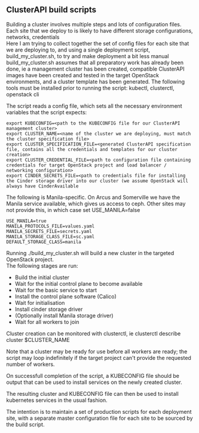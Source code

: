 ## ClusterAPI build scripts  

Building a cluster involves multiple steps and lots of configuration files.  
Each site that we deploy to is likely to have different storage configurations, networks, credentials  
Here I am trying to collect together the set of config files for each site that we are deploying to, and using a single deployment script, build_my_cluster.sh, to try and make deployment a bit less manual    
build_my_cluster.sh assumes that all preparatory work has already been done, ie a management cluster has been created, compatible ClusterAPI images have been created and tested in the target OpenStack environments, and a cluster template has been generated.
The following tools must be installed prior to running the script: kubectl, clusterctl, openstack cli

The script reads a config file, which sets all the necessary environment variables that the script expects:

```
export KUBECONFIG=<path to the KUBECONFIG file for our ClusterAPI management cluster>
export CLUSTER_NAME=<name of the cluster we are deploying, must match the cluster specification file>
export CLUSTER_SPECIFICATION_FILE=<generated ClusterAPI specification file, contains all the credentials and templates for our cluster creation>
export CLUSTER_CREDENTIAL_FILE=<path to configuration file containing credentials for target OpenStack project and load balancer / networking configuration>
export CINDER_SECRETS_FILE=<path to credentials file for installing the Cinder storage driver into our cluster (we assume OpenStack will always have CinderAvailable  
```
The following is Manila-specific. On Arcus and Somerville we have the Manila service available, which gives us access to ceph. Other sites may not provide this, in which case set USE_MANILA=false
```
USE_MANILA=true
MANILA_PROTOCOLS_FILE=values.yaml
MANILA_SECRETS_FILE=secrets.yaml
MANILA_STORAGE_CLASS_FILE=sc.yaml
DEFAULT_STORAGE_CLASS=manila
```
Running ./build_my_cluster.sh will build a new cluster in the targeted OpenStack project.  
The following stages are run:
* Build the initial cluster
* Wait for the initial control plane to become available
* Wait for the basic service to start
* Install the control plane software (Calico)
* Wait for initialisation
* Install cinder storage driver
* (Optionally install Manila storage driver)
* Wait for all workers to join

Cluster creation can be monitored with clusterctl, ie clusterctl describe cluster $CLUSTER_NAME

Note that a cluster may be ready for use before all workers are ready; the script may loop indefinitely if the target project can't provide the requested number of workers.

On successfull completion of the script, a KUBECONFIG file should be output that can be used to install services on the newly created cluster.

The resulting cluster and KUBECONFIG file can then be used to install kubernetes services in the usual fashion.
  
The intention is to maintain a set of production scripts for each deployment site, with a separate master configuration file for each site to be sourced by the build script.

